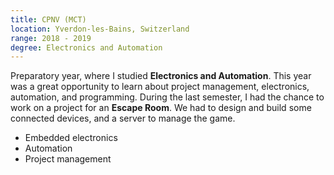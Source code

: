 ```yaml
---
title: CPNV (MCT)
location: Yverdon-les-Bains, Switzerland
range: 2018 - 2019
degree: Electronics and Automation
---
```

Preparatory year, where I studied **Electronics and Automation**. 
This year was a great opportunity to learn about project management, electronics, automation, and programming.
During the last semester, I had the chance to work on a project for an **Escape Room**.
We had to design and build some connected devices, and a server to manage the game.
- Embedded electronics
- Automation
- Project management
